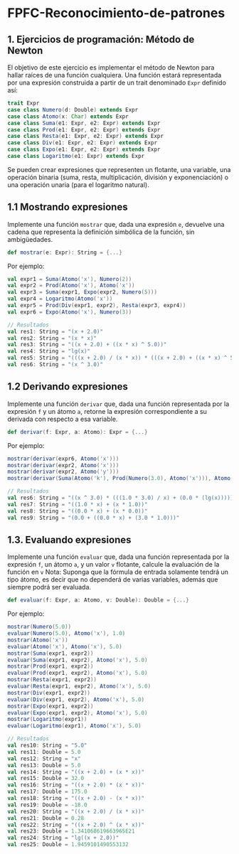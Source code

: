 # FPFC-Reconocimiento-de-patrones
## 1. Ejercicios de programación: Método de Newton

El objetivo de este ejercicio es implementar el método de Newton para hallar raíces de una función cualquiera. Una función estará representada por una expresión construida a partir de un trait denominado `Expr` definido así:

```scala
trait Expr
case class Numero(d: Double) extends Expr
case class Atomo(x: Char) extends Expr
case class Suma(e1: Expr, e2: Expr) extends Expr
case class Prod(e1: Expr, e2: Expr) extends Expr
case class Resta(e1: Expr, e2: Expr) extends Expr
case class Div(e1: Expr, e2: Expr) extends Expr
case class Expo(e1: Expr, e2: Expr) extends Expr
case class Logaritmo(e1: Expr) extends Expr
```
Se pueden crear expresiones que representen un flotante, una variable, una operación binaria (suma, resta, multiplicación, división y exponenciación) o una operación unaria (para el logaritmo natural).
## 1.1 Mostrando expresiones
Implemente una función `mostrar` que, dada una expresión `e`, devuelve una cadena que representa la definición simbólica de la función, sin ambigüedades.

```scala
def mostrar(e: Expr): String = {...}
```
Por ejemplo:

```scala
val expr1 = Suma(Atomo('x'), Numero(2))
val expr2 = Prod(Atomo('x'), Atomo('x'))
val expr3 = Suma(expr1, Expo(expr2, Numero(5)))
val expr4 = Logaritmo(Atomo('x'))
val expr5 = Prod(Div(expr1, expr2), Resta(expr3, expr4))
val expr6 = Expo(Atomo('x'), Numero(3))

// Resultados
val res1: String = "(x + 2.0)"
val res2: String = "(x * x)"
val res3: String = "((x + 2.0) + ((x * x) ^ 5.0))"
val res4: String = "lg(x)"
val res5: String = "(((x + 2.0) / (x * x)) * (((x + 2.0) + ((x * x) ^ 5.0)) - (lg(x))))"
val res6: String = "(x ^ 3.0)"
```
## 1.2 Derivando expresiones
Implemente una función `derivar` que, dada una función representada por la expresión `f` y un átomo `a`, retorne la expresión correspondiente a su derivada con respecto a esa variable.
```scala
def derivar(f: Expr, a: Atomo): Expr = {...}
```
Por ejemplo:
```scala
mostrar(derivar(expr6, Atomo('x')))
mostrar(derivar(expr2, Atomo('x')))
mostrar(derivar(expr2, Atomo('y')))
mostrar(derivar(Suma(Atomo('k'), Prod(Numero(3.0), Atomo('x'))), Atomo('x')))

// Resultados
val res6: String = "((x ^ 3.0) * (((1.0 * 3.0) / x) + (0.0 * (lg(x)))))"
val res7: String = "((1.0 * x) + (x * 1.0))"
val res8: String = "((0.0 * x) + (x * 0.0))"
val res9: String = "(0.0 + ((0.0 * x) + (3.0 * 1.0)))"
```
## 1.3. Evaluando expresiones
Implemente una función `evaluar` que, dada una función representada por la expresión `f`, un átomo `a`, y un valor `v` flotante, calcule la evaluación de la función en `v`
Nota: Suponga que la fórmula de entrada solamente tendrá un tipo átomo, es decir que no dependerá de varias variables, además que siempre podrá ser evaluada.

```scala
def evaluar(f: Expr, a: Atomo, v: Double): Double = {...}
```
Por ejemplo: 
```scala
mostrar(Numero(5.0))
evaluar(Numero(5.0), Atomo('x'), 1.0)
mostrar(Atomo('x'))
evaluar(Atomo('x'), Atomo('x'), 5.0)
mostrar(Suma(expr1, expr2))
evaluar(Suma(expr1, expr2), Atomo('x'), 5.0)
mostrar(Prod(expr1, expr2))
evaluar(Prod(expr1, expr2), Atomo('x'), 5.0)
mostrar(Resta(expr1, expr2))
evaluar(Resta(expr1, expr2), Atomo('x'), 5.0)
mostrar(Div(expr1, expr2))
evaluar(Div(expr1, expr2), Atomo('x'), 5.0)
mostrar(Expo(expr1, expr2))
evaluar(Expo(expr1, expr2), Atomo('x'), 5.0)
mostrar(Logaritmo(expr1))
evaluar(Logaritmo(expr1), Atomo('x'), 5.0)

// Resultados
val res10: String = "5.0"
val res11: Double = 5.0
val res12: String = "x"
val res13: Double = 5.0
val res14: String = "((x + 2.0) + (x * x))"
val res15: Double = 32.0
val res16: String = "((x + 2.0) * (x * x))"
val res17: Double = 175.0
val res18: String = "((x + 2.0) - (x * x))"
val res19: Double = -18.0
val res20: String = "((x + 2.0) / (x * x))"
val res21: Double = 0.28
val res22: String = "((x + 2.0) ^ (x * x))"
val res23: Double = 1.341068619663965E21
val res24: String = "lg((x + 2.0))"
val res25: Double = 1.9459101490553132
```
